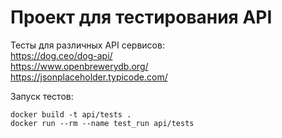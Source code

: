 # Проект для тестирования API
Тесты для различных API сервисов: \
https://dog.ceo/dog-api/ \
https://www.openbrewerydb.org/  
https://jsonplaceholder.typicode.com/ 

Запуск тестов:

    docker build -t api/tests .
    docker run --rm --name test_run api/tests
